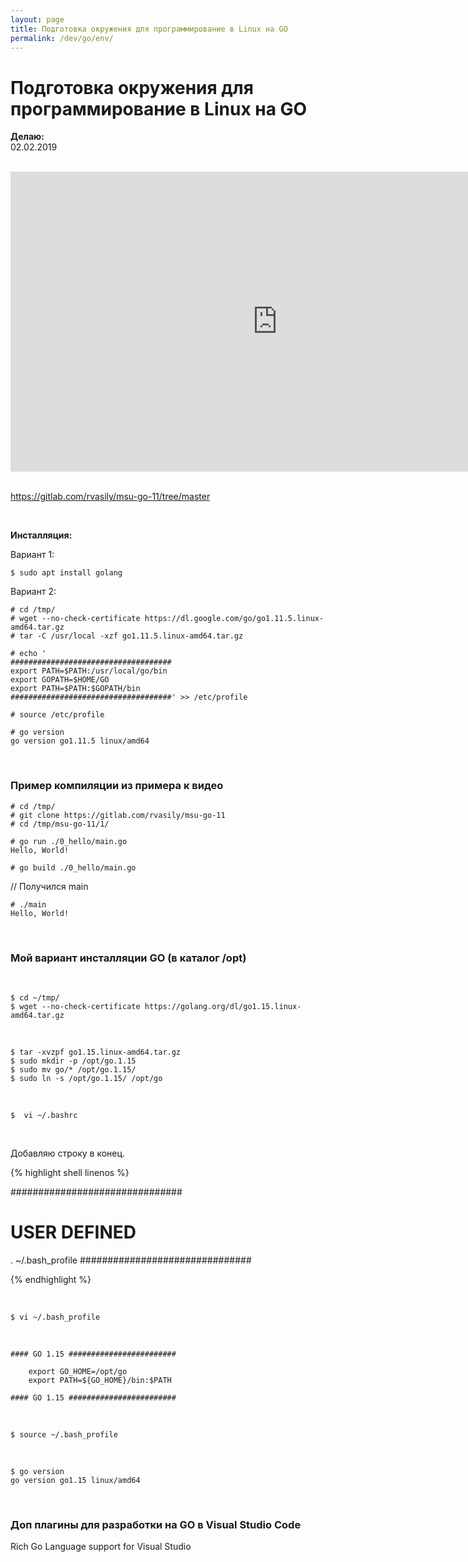 ```yaml
---
layout: page
title: Подготовка окружения для программирование в Linux на GO
permalink: /dev/go/env/
---
```


# Подготовка окружения для программирование в Linux на GO

**Делаю:**  
02.02.2019

<br/>

<div align="center">
    <iframe width="853" height="480" src="https://www.youtube.com/embed/9Pk7xAT_aCU" frameborder="0" allowfullscreen></iframe>
</div>

<br/>

https://gitlab.com/rvasily/msu-go-11/tree/master

<br/>

**Инсталляция:**

Вариант 1:

    $ sudo apt install golang

Вариант 2:

    # cd /tmp/
    # wget --no-check-certificate https://dl.google.com/go/go1.11.5.linux-amd64.tar.gz
    # tar -C /usr/local -xzf go1.11.5.linux-amd64.tar.gz

    # echo '
    ####################################
    export PATH=$PATH:/usr/local/go/bin
    export GOPATH=$HOME/GO
    export PATH=$PATH:$GOPATH/bin
    ####################################' >> /etc/profile

    # source /etc/profile

    # go version
    go version go1.11.5 linux/amd64

<br/>

### Пример компиляции из примера к видео

    # cd /tmp/
    # git clone https://gitlab.com/rvasily/msu-go-11
    # cd /tmp/msu-go-11/1/

    # go run ./0_hello/main.go
    Hello, World!

    # go build ./0_hello/main.go

// Получился main

    # ./main
    Hello, World!

<br/>

### Мой вариант инсталляции GO (в каталог /opt)

<br/>

    $ cd ~/tmp/
    $ wget --no-check-certificate https://golang.org/dl/go1.15.linux-amd64.tar.gz

<br/>

    $ tar -xvzpf go1.15.linux-amd64.tar.gz
    $ sudo mkdir -p /opt/go.1.15
    $ sudo mv go/* /opt/go.1.15/
    $ sudo ln -s /opt/go.1.15/ /opt/go


<br/>

    $  vi ~/.bashrc

<br/>

Добавляю строку в конец.

{% highlight shell linenos %}

###############################

# USER DEFINED

. ~/.bash_profile
###############################

{% endhighlight %}

<br/>

    $ vi ~/.bash_profile


<br/>

```
#### GO 1.15 ########################

    export GO_HOME=/opt/go
    export PATH=${GO_HOME}/bin:$PATH

#### GO 1.15 ########################
```

<br/>

    $ source ~/.bash_profile


<br/>

    $ go version
    go version go1.15 linux/amd64


<br/>

### Доп плагины для разработки на GO в Visual Studio Code

Rich Go Language support for Visual Studio
